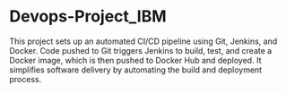 # Devops-Project_IBM
This project sets up an automated CI/CD pipeline using Git, Jenkins, and Docker. Code pushed to Git triggers Jenkins to build, test, and create a Docker image, which is then pushed to Docker Hub and deployed. It simplifies software delivery by automating the build and deployment process.
